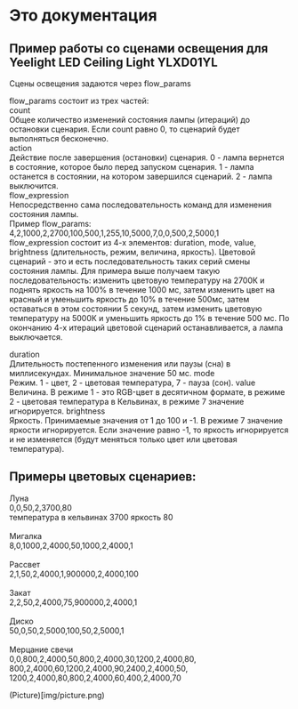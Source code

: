 # Это документация
## Пример работы со сценами освещения для Yeelight LED Ceiling Light YLXD01YL<br/>
Сцены освещения задаются через flow_params<br/>

flow_params состоит из трех частей:<br/>
count<br/>
Общее количество изменений состояния лампы (итераций) до остановки сценария. Если count равно 0, то сценарий будет выполняться бесконечно.<br/>
action<br/>
Действие после завершения (остановки) сценария. 0 - лампа вернется в состояние, которое было перед запуском сценария. 1 - лампа останется в состоянии, на котором завершился сценарий. 2 - лампа выключится.<br/>
flow_expression<br/>
Непосредственно сама последовательность команд для изменения состояния лампы.<br/>
Пример flow_params:<br/>
4,2,1000,2,2700,100,500,1,255,10,5000,7,0,0,500,2,5000,1<br/>
flow_expression состоит из 4-х элементов: duration, mode, value, brightness (длительность, режим, величина, яркость). Цветовой сценарий - это и есть последовательность таких серий смены состояния лампы. Для примера выше получаем такую последовательность: изменить цветовую температуру на 2700К и поднять яркость на 100% в течение 1000 мс, затем изменить цвет на красный и уменьшить яркость до 10% в течение 500мс, затем оставаться в этом состоянии 5 секунд, затем изменить цветовую температуру на 5000К и уменьшить яркость до 1% в течение 500 мс. По окончанию 4-х итераций цветовой сценарий останавливается, а лампа выключается.<br/>

duration<br/>
Длительность постепенного изменения или паузы (сна) в миллисекундах. Минимальное значение 50 мс.
mode<br/>
Режим. 1 - цвет, 2 - цветовая температура, 7 - пауза (сон).
value<br/>
Величина. В режиме 1 - это RGB-цвет в десятичном формате, в режиме 2 - цветовая температура в Кельвинах, в режиме 7 значение игнорируется.
brightness<br/>
Яркость. Принимаемые значения от 1 до 100 и -1. В режиме 7 значение яркости игнорируется. Если значение равно -1, то яркость игнорируется и не изменяется (будут меняться только цвет или цветовая температура).<br/>

## Примеры цветовых сценариев:<br/>
Луна<br/>
0,0,50,2,3700,80<br/>
температура в кельвинах 3700 яркость 80<br/>
<br/>
Мигалка<br/>
8,0,1000,2,4000,50,1000,2,4000,1<br/>
<br/>
Рассвет<br/>
2,1,50,2,4000,1,900000,2,4000,100<br/>
<br/>
Закат<br/>
2,2,50,2,4000,75,900000,2,4000,1<br/>
<br/>
Диско<br/>
50,0,50,2,5000,100,50,2,5000,1<br/>
<br/>
Мерцание свечи<br/>
0,0,800,2,4000,50,800,2,4000,30,1200,2,4000,80,
800,2,4000,60,1200,2,4000,90,2400,2,4000,50,
1200,2,4000,80,800,2,4000,60,400,2,4000,70<br/>

(Picture)[img/picture.png)
